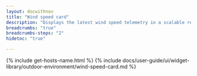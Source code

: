 ```yaml
---
layout: docwithnav
title: "Wind speed card"
description: "Displays the latest wind speed telemetry in a scalable rectangle card."
breadcrumbs: "true"
breadcrumbs-steps: "2"
hidetoc: "true"

---
```

{% include get-hosts-name.html %}
{% include docs/user-guide/ui/widget-library/outdoor-environment/wind-speed-card.md %}
